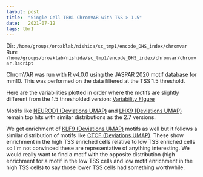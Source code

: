 ```yaml
---
layout: post
title:  "Single Cell TBR1 ChromVAR with TSS > 1.5"
date:   2021-07-12
tags: tbr1
---
```


Dir: `/home/groups/oroaklab/nishida/sc_tmp1/encode_DHS_index/chromvar`
<br>Run: `/home/groups/oroaklab/nishida/sc_tmp1/encode_DHS_index/chromvar/chromvar.Rscript`

ChromVAR was run with R v4.0.0 using the JASPAR 2020 motif database for mm10. This was performed on the data filtered at the TSS 1.5 threshold.

Here are the variabilities plotted in order where the motifs are slightly different from the 1.5 thresholded version: [Variability FIgure](https://www.dropbox.com/s/kcz824kl28c21wc/blog_tmp1_chromVAR1p5_variability.png?dl=0)

Motifs like [NEUROD1 (Deviations UMAP)](https://www.dropbox.com/s/3jdm5st6kcjttic/blog_tmp1_chromVAR1p5_NEUROD1.png?dl=0) and [LHX9 (Deviations UMAP)](https://www.dropbox.com/s/9plgj38wfd0cb1b/blog_tmp1_chromVAR1p5_LHX9.png?dl=0) remain top hits with similar distributions as the 2.7 versions.

We get enrichment of [KLF9 (Deviations UMAP)](https://www.dropbox.com/s/af88qnznirb5iya/blog_tmp1_chromVAR1p5_KLF9.png?dl=0) motifs as well but it follows a similar distribution of motifs like [CTCF (Deviations UMAP)](https://www.dropbox.com/s/3ap8ek6p7ecw4c0/blog_tmp1_chromVAR1p5_CTCF.png?dl=0). These show enrichment in the high TSS enriched cells relative to low TSS enriched cells so I'm not convinced these are representative of anything interesting. We would really want to find a motif with the opposite distribution (high enrichment for a motif in the low TSS cells and low motif enrichment in the high TSS cells) to say those lower TSS cells had something worthwhile.